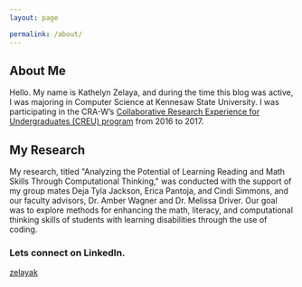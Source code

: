 ```yaml
---
layout: page

permalink: /about/
---
```

## About Me
Hello. My name is Kathelyn Zelaya, and during the time this blog was active, I was majoring in Computer Science at Kennesaw State University. I was participating in the CRA-W’s [Collaborative Research Experience for Undergraduates (CREU) program](https://cra.org/cra-wp/creu/) from 2016 to 2017.

## My Research

My research, titled "Analyzing the Potential of Learning Reading and Math Skills Through Computational Thinking," was conducted with the support of my group mates Deja Tyla Jackson, Erica Pantoja, and Cindi Simmons, and our faculty advisors, Dr. Amber Wagner and Dr. Melissa Driver. Our goal was to explore methods for enhancing the math, literacy, and computational thinking skills of students with learning disabilities through the use of coding.

### Lets connect on LinkedIn.

[zelayak](https://www.linkedin.com/in/zelayak/)
